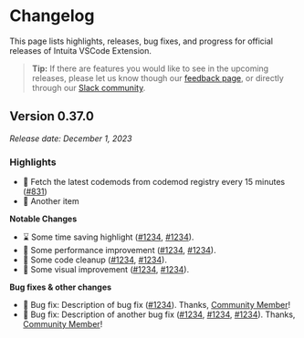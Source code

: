 # Changelog

This page lists highlights, releases, bug fixes, and progress for official releases of Intuita VSCode Extension.

> **Tip:** If there are features you would like to see in the upcoming releases, please let us know though our [feedback page](https://feedback.intuita.io), or directly through our [Slack community](https://intuita.io/community).

## Version 0.37.0

_Release date: December 1, 2023_

### **Highlights**

-   🔲 Fetch the latest codemods from codemod registry every 15 minutes ([#831](https://github.com/codemod-com/intuita-vscode-extension/pull/831))
-   🐍 Another item

**Notable Changes**

-   ⌛ Some time saving highlight ([#1234](https://github.com), [#1234](https://github.com)).
-   🏃 Some performance improvement ([#1234](https://github.com), [#1234](https://github.com)).
-   🛁 Some code cleanup ([#1234](https://github.com), [#1234](https://github.com)).
-   💅 Some visual improvement ([#1234](https://github.com), [#1234](https://github.com)).

**Bug fixes & other changes**

-   🦗 Bug fix: Description of bug fix ([#1234](https://github.com/)). Thanks, [Community Member](https://github.com)!
-   🦎 Bug fix: Description of another bug fix ([#1234](https://github.com/), [#1234](https://github.com/), [#1234](https://github.com/)). Thanks, [Community Member](https://github.com)!
